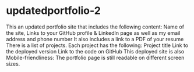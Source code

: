 # updatedportfolio-2
This an updated portfolio site that includes the following content:  Name of the site, Links to your GitHub profile &amp; LinkedIn page as well as my email address and phone number It also includes a link to a PDF of your resume  There is a list of projects. Each project has the following:   Project title Link to the deployed version Link to the code on GitHub  This deployed site is also Mobile-friendliness: The portfolio page is still readable on different screen sizes.
